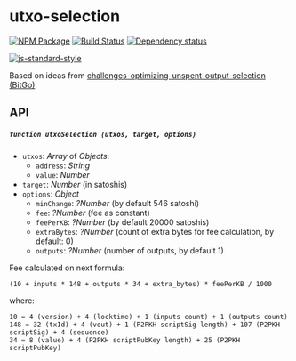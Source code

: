 # utxo-selection

[![NPM Package](https://img.shields.io/npm/v/utxo-selection.svg?style=flat-square)](https://www.npmjs.org/package/utxo-selection)
[![Build Status](https://img.shields.io/travis/exodusmovement/utxo-selection.svg?branch=master&style=flat-square)](https://travis-ci.org/exodusmovement/utxo-selection)
[![Dependency status](https://img.shields.io/david/exodusmovement/utxo-selection.svg?style=flat-square)](https://david-dm.org/exodusmovement/utxo-selection#info=dependencies)

[![js-standard-style](https://cdn.rawgit.com/feross/standard/master/badge.svg)](https://github.com/feross/standard)

Based on ideas from [challenges-optimizing-unspent-output-selection (BitGo)](https://blog.bitgo.com/challenges-optimizing-unspent-output-selection/)

## API

##### `function utxoSelection (utxos, target, options)`

- `utxos`: *Array* of *Objects*:
  - `address`: *String*
  - `value`: *Number*
- `target`: *Number* (in satoshis)
- `options`: *Object*
  - `minChange`: *?Number* (by default 546 satoshi)
  - `fee`: *?Number* (fee as constant)
  - `feePerKB`: *?Number* (by default 20000 satoshis)
  - `extraBytes`: *?Number* (count of extra bytes for fee calculation, by default: 0)
  - `outputs`: *?Number* (number of outputs, by default 1)

Fee calculated on next formula:
```
(10 + inputs * 148 + outputs * 34 + extra_bytes) * feePerKB / 1000
```
where:

```
10 = 4 (version) + 4 (locktime) + 1 (inputs count) + 1 (outputs count)
148 = 32 (txId) + 4 (vout) + 1 (P2PKH scriptSig length) + 107 (P2PKH scriptSig) + 4 (sequence)
34 = 8 (value) + 4 (P2PKH scriptPubKey length) + 25 (P2PKH scriptPubKey)
```
